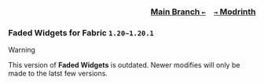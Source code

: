 ### <p align=right>[Main Branch `←`](https://github.com/KrLite/Faded-Widgets)&emsp;[`→` Modrinth](https://modrinth.com/mod/faded-widgets)</p>

### Faded Widgets for Fabric `1.20~1.20.1`

> [!WARNING]
> This version of **Faded Widgets** is outdated. Newer modifies will only be made to the latst few versions.
